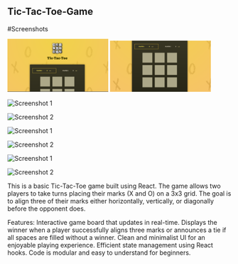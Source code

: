 ## Tic-Tac-Toe-Game

#Screenshots

<p>
  <img src="src/assets/screenshot/pic1.png" alt="Screenshot 1" width="45%" style="display:inline-block;">
  <img src="src/assets/screenshot/pic2.png" alt="Screenshot 2" width="45%" style="display:inline-block;">
</p>


![Screenshot 1](assets/screenshot/pic1.PNG)

![Screenshot 2](assets/screenshot/pic2.png)

![Screenshot 1](assets/screenshot/pic3.png)

![Screenshot 2](assets/screenshot/pic4.png)

![Screenshot 1](assets/screenshot/pic5.png)

![Screenshot 2](assets/screenshot/pic6.png)


This is a basic Tic-Tac-Toe game built using React. 
The game allows two players to take turns placing their marks (X and O) on a 3x3 grid. 
The goal is to align three of their marks either horizontally, vertically, or diagonally before the opponent does.

Features:
Interactive game board that updates in real-time.
Displays the winner when a player successfully aligns three marks or announces a tie if all spaces are filled without a winner.
Clean and minimalist UI for an enjoyable playing experience.
Efficient state management using React hooks.
Code is modular and easy to understand for beginners.
